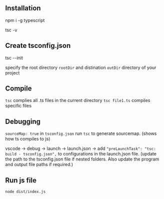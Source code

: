## Installation

npm i -g typescript

tsc -v

## Create tsconfig.json

tsc --init

specify the root directory `rootDir` and distination `outDir` directory of your project

## Compile

`tsc` complies all .ts files in the current directory
`tsc file1.ts` compiles specific files

## Debugging

`sourceMap: true` in `tsconfig.json`
run `tsc` to generate sourcemap. (shows how ts compiles to js)

vscode -> debug -> launch -> launch.json -> add `"preLaunchTask": "tsc: build - tsconfig.json",` to configurations in the launch.json file. (update the path to the tsconfig.json file if nested folders.
Also update the program and output file paths if required.)

## Run js file

`node dist/index.js`
